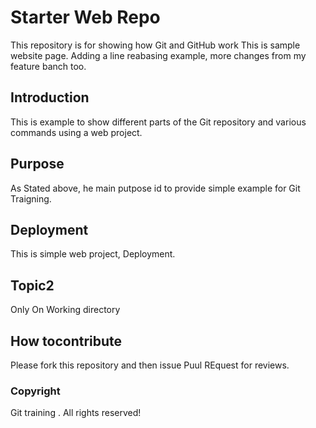 # Starter Web Repo

This repository is for showing how Git and GitHub work
This is sample website page. 
Adding a line reabasing example, more changes from my feature banch too.

## Introduction

This is example to show different parts
of the Git repository and various commands
using a web project.

## Purpose

As Stated above, he main putpose id to 
provide simple example for Git Traigning.

## Deployment

This is simple web project, Deployment.


## Topic2

Only On Working directory

## How tocontribute

Please fork this repository and then issue  Puul REquest for 
reviews.

### Copyright
 Git training . All rights reserved!
